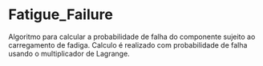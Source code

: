 # Fatigue_Failure
Algoritmo para calcular a probabilidade de falha do componente sujeito ao carregamento de fadiga. Calculo é realizado com probabilidade de falha usando o multiplicador de Lagrange.
